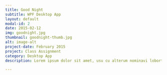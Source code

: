```yaml
---
title: Good Night
subtitle: WPF Desktop App
layout: default
modal-id: 2
date: 2015-02-12
img: goodnight.jpg
thumbnail: goodnight-thumb.jpg
alt: image-alt
project-date: February 2015
project: Class Assignment
category: Desktop App
description: Lorem ipsum dolor sit amet, usu cu alterum nominavi lobortis. At duo novum diceret. Tantas apeirian vix et, usu sanctus postulant inciderint ut, populo diceret necessitatibus in vim. Cu eum dicam feugiat noluisse.

---
```

